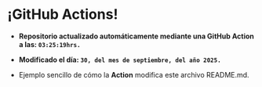# ¡GitHub Actions!
* **Repositorio actualizado automáticamente mediante una GitHub Action a las: `03:25:19hrs.`**
* **Modificado el día: `30, del mes de septiembre, del año 2025.`**

* Ejemplo sencillo de cómo la **Action** modifica este archivo README.md.
